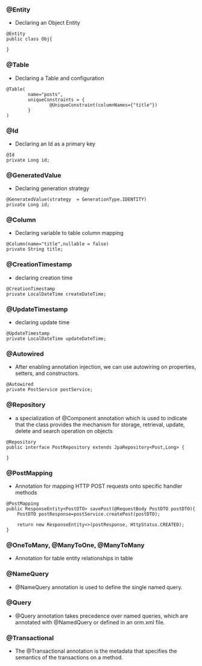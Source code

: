### @Entity
* Declaring an Object Entity
``` 
@Entity
public class Obj{

}
```
### @Table
* Declaring a Table and configuration
``` 
@Table(
        name="posts",
        uniqueConstraints = {
                @UniqueConstraint(columnNames={"title"})
        }
)
```
### @Id
* Declaring an Id as a primary key
``` 
@Id
private Long id;
```
### @GeneratedValue
* Declaring generation strategy
``` 
@GeneratedValue(strategy  = GenerationType.IDENTITY)
private Long id;
```
### @Column
* Declaring variable to table column mapping
``` 
@Column(name="title",nullable = false)
private String title;
```
### @CreationTimestamp
* declaring creation time
``` 
@CreationTimestamp
private LocalDateTime createDateTime;
```
### @UpdateTimestamp
* declaring update time
``` 
@UpdateTimestamp
private LocalDateTime updateDateTime;
```
### @Autowired 
* After enabling annotation injection, we can use autowiring on properties, setters, and constructors.
``` 
@Autowired
private PostService postService;
```
### @Repository
* a specialization of @Component annotation which is used to indicate that the class provides the mechanism for storage, retrieval, update, delete and search operation on objects 
``` 
@Repository
public interface PostRepository extends JpaRepository<Post,Long> {

}
```
### @PostMapping
* Annotation for mapping HTTP POST requests onto specific handler methods
``` 
@PostMapping
public ResponseEntity<PostDTO> savePost(@RequestBody PostDTO postDTO){
    PostDTO postResponse=postService.createPost(postDTO);

    return new ResponseEntity<>(postResponse, HttpStatus.CREATED);
}
```

### @OneToMany, @ManyToOne, @ManyToMany
* Annotation for table entity relationships in table
### @NameQuery
* @NameQuery annotation is used to define the single named query.
### @Query
* @Query annotation takes precedence over named queries, which are annotated with @NamedQuery or defined in an orm.xml file.
### @Transactional
* The @Transactional annotation is the metadata that specifies the semantics of the transactions on a method.